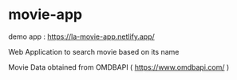 # movie-app

demo app : https://la-movie-app.netlify.app/

Web Application to search movie based on its name

Movie Data obtained from OMDBAPI ( https://www.omdbapi.com/ )
